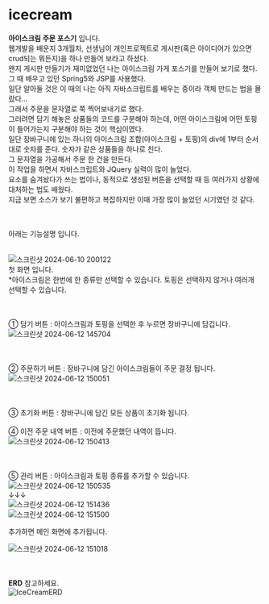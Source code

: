 # icecream
**아이스크림 주문 포스기** 입니다.<br>
웹개발을 배운지 3개월차, 선생님이 개인프로젝트로 게시판(혹은 아이디어가 있으면 crud되는 뭐든지)을 하나 만들어 보라고 하셨다.<br>
왠지 게시판 만들기가 재미없었던 나는 아이스크림 가게 포스기를 만들어 보기로 했다.<br>
그 때 배우고 있던 Spring5와 JSP를 사용했다.<br>
일단 알아둘 것은 이 때의 나는 아직 자바스크립트를 배우는 중이라 객체 만드는 법을 몰랐다...<br>
그래서 주문을 문자열로 쭉 찍어보내기로 했다.<br>
그러려면 담기 해놓은 상품들의 코드를 구분해야 하는데, 어떤 아이스크림에 어떤 토핑이 들어가는지 구분해야 하는 것이 핵심이였다.<br>
일단 장바구니에 있는 하나의 아이스크림 조합(아이스크림 + 토핑)의 div에 1부터 순서대로 숫자를 준다. 숫자가 같은 상품들을 하나로 친다.<br>
그 문자열을 가공해서 주문 한 건을 만든다.<br>
이 작업을 하면서 자바스크립트와 JQuery 실력이 많이 늘었다.<br>
요소를 숨겨놨다가 쓰는 법이나, 동적으로 생성된 버튼을 선택할 때 등 여러가지 상황에 대처하는 법도 배웠다.<br>
지금 보면 소스가 보기 불편하고 복잡하지만 이때 가장 많이 늘었던 시기였던 것 같다.<br><br><br>

아래는 기능설명 입니다.<br><br>

![스크린샷 2024-06-10 200122](https://github.com/tyt9/icecream/assets/143326223/bbdd6058-7eed-4186-bb57-0fe8606113fa)<br>
첫 화면 입니다.<br>
*아이스크림은 한번에 한 종류만 선택할 수 있습니다. 토핑은 선택하지 않거나 여러개 선택할 수 있습니다.<br><br><br>

① 담기 버튼 : 아이스크림과 토핑을 선택한 후 누르면 장바구니에 담깁니다.<br>
![스크린샷 2024-06-12 145704](https://github.com/tyt9/icecream/assets/143326223/4fd14b28-cbaa-442e-a13b-a2371399849f)<br><br><br>

② 주문하기 버튼 : 장바구니에 담긴 아이스크림들이 주문 결정 됩니다.<br>
![스크린샷 2024-06-12 150051](https://github.com/tyt9/icecream/assets/143326223/361b38e8-6969-498a-93db-a0b7463c5513)<br><br><br>

③ 초기화 버튼 : 장바구니에 담긴 모든 상품이 초기화 됩니다.<br><br>
④ 이전 주문 내역 버튼 : 이전에 주문했던 내역이 뜹니다.<br>
![스크린샷 2024-06-12 150413](https://github.com/tyt9/icecream/assets/143326223/b2f7d48f-9ba8-4189-841c-55b3656fdd20)<br><br><br>

⑤ 관리 버튼 : 아이스크림과 토핑 종류를 추가할 수 있습니다.<br>
![스크린샷 2024-06-12 150535](https://github.com/tyt9/icecream/assets/143326223/720ba573-eeb4-467f-ba1e-66756c539395)<br>
↓↓↓<br>
![스크린샷 2024-06-12 151436](https://github.com/tyt9/icecream/assets/143326223/b66e123d-35e7-4277-a404-b5846341af79)<br>
![스크린샷 2024-06-12 151500](https://github.com/tyt9/icecream/assets/143326223/de146170-f694-4185-ac41-dab86d86f9b3)<br>

추가하면 메인 화면에 추가됩니다.<br>

![스크린샷 2024-06-12 151018](https://github.com/tyt9/icecream/assets/143326223/5e752500-1a47-4788-94d3-f59f853682e2)<br><br><br>

**ERD** 참고하세요.<br>
![IceCreamERD](https://github.com/tyt9/icecream/assets/143326223/d2a6b223-9679-4997-b4ba-0b5739735958)



